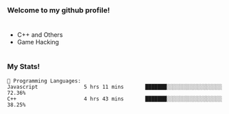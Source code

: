 <h3 id="my-skills"> Welcome to my github profile!</h3>

# 

<ul>
 <li>C++ and Others</li>
 <li>Game Hacking</li>
</ul>

#

<h3 id="my-skills"> My Stats!</h3>

```
💬 Programming Languages: 
Javascript               5 hrs 11 mins       ███████░░░░░░░░░░░░░░░░░░   72.36% 
C++                      4 hrs 43 mins       ███████░░░░░░░░░░░░░░░░░░   38.25%
```
